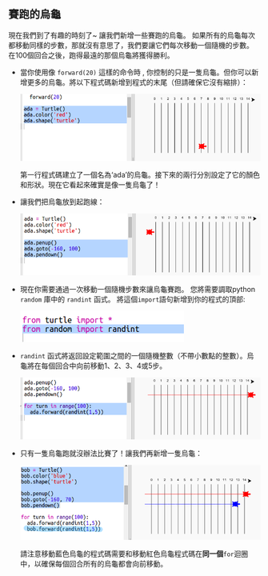 ## 賽跑的烏龜

現在我們到了有趣的時刻了~ 讓我們新增一些賽跑的烏龜。 如果所有的烏龜每次都移動同樣的步數，那就沒有意思了，我們要讓它們每次移動一個隨機的步數。 在100個回合之後，跑得最遠的那個烏龜將獲得勝利。

+ 當你使用像 `forward(20)` 這樣的命令時 , 你控制的只是一隻烏龜。但你可以新增更多的烏龜。將以下程式碼新增到程式的末尾（但請確保它沒有縮排）：
    
    ![截圖](images/race-red.png)
    
    第一行程式碼建立了一個名為‘ada’的烏龜。接下來的兩行分別設定了它的顏色和形狀。現在它看起來確實是像一隻烏龜了！

+ 讓我們把烏龜放到起跑線：
    
    ![截圖](images/race-start.png)

+ 現在你需要通過一次移動一個隨機步數來讓烏龜賽跑。 您將需要調取python `random` 庫中的 `randint` 函式。 將這個`import`語句新增到你的程式的頂部:
    
    ![截圖](images/race-randint.png)

+ `randint` 函式將返回設定範圍之間的一個隨機整數（不帶小數點的整數）。烏龜將在每個回合中向前移動1、2、3、4或5步。
    
    ![截圖](images/race-random.png)

+ 只有一隻烏龜跑就沒辦法比賽了！讓我們再新增一隻烏龜：
    
    ![截圖](images/race-blue.png)
    
    請注意移動藍色烏龜的程式碼需要和移動紅色烏龜程式碼在**同一個**`for`迴圈中，以確保每個回合所有的烏龜都會向前移動。